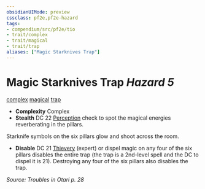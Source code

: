```yaml
---
obsidianUIMode: preview
cssclass: pf2e,pf2e-hazard
tags:
- compendium/src/pf2e/tio
- trait/complex
- trait/magical
- trait/trap
aliases: ["Magic Starknives Trap"]
---
```

# Magic Starknives Trap *Hazard 5*  
[complex](../../../Rules/traits/complex.md)  [magical](../../../Rules/traits/magical.md)  [trap](../../../Rules/traits/trap.md)  

- **Complexity** Complex
- **Stealth** DC 22 [Perception](../../skills.md#Perception) check to spot the magical energies reverberating in the pillars.  

Starknife symbols on the six pillars glow and shoot across the room.

- **Disable** DC 21 [Thievery](../../skills.md#Thievery) (expert) or dispel magic on any four of the six pillars disables the entire trap (the trap is a 2nd-level spell and the DC to dispel it is 21). Destroying any four of the six pillars also disables the trap.  

*Source: Troubles in Otari p. 28*